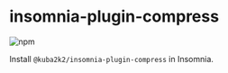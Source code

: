 # insomnia-plugin-compress

![npm](https://img.shields.io/npm/v/@kuba2k2/insomnia-plugin-compress?logo=npm&style=for-the-badge)

Install `@kuba2k2/insomnia-plugin-compress` in Insomnia.
